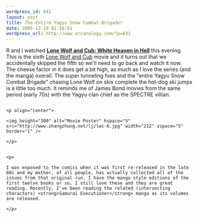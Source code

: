 ```yaml
--- 
wordpress_id: 641
layout: post
title: The Entire Yagyu Snow Combat Brigade!
date: 2005-12-19 01:50:51
wordpress_url: http://www.arcanology.com/?p=641
---
```

<p>
                                                                                                                                                                                                                                                                                                                                                                                                                                                                                                                                                                                                                                                                                                                                                                                  R and I watched <strong><a href="http://www.netflix.com/MovieDisplay?movieid=70000330">Lone Wolf and Cub: White Heaven in Hell</a></strong> this evening. This is the sixth <a href="http://en.wikipedia.org/wiki/Lone_Wolf_and_Cub">Lone Wolf and Cub</a> movie and it turns out that we accidentally skipped the fifth so we'll need to go back and watch it now. The cheese factor in it does get a bit high, as much as I love the series (and the manga) overall. The super tunneling foes and the "entire Yagyu Snow Combat Brigade" chasing Lone Wolf on skis complete the hot-dog ski jumps is a little too much. It reminds me of James Bond movies from the same period (early 70s) with the Yagyu clan chief as the SPECTRE villian.
                                                                                                                                                                                                                                                                                                                                                                                                                                                                                                                                                                                                                                                                                                                                                                                </p>
                                                                                                                                                                                                                                                                                                                                                                                                                                                                                                                                                                                                                                                                                                                                                                                
                                                                                                                                                                                                                                                                                                                                                                                                                                                                                                                                                                                                                                                                                                                                                                                <p align="center">
                                                                                                                                                                                                                                                                                                                                                                                                                                                                                                                                                                                                                                                                                                                                                                                  <img height="300" alt="Movie Poster" hspace="5" src="http://www.zhangzhung.net/lj/lwc-6.jpg" width="212" vspace="5" border="1" />
                                                                                                                                                                                                                                                                                                                                                                                                                                                                                                                                                                                                                                                                                                                                                                                </p>
                                                                                                                                                                                                                                                                                                                                                                                                                                                                                                                                                                                                                                                                                                                                                                                
                                                                                                                                                                                                                                                                                                                                                                                                                                                                                                                                                                                                                                                                                                                                                                                <p>
                                                                                                                                                                                                                                                                                                                                                                                                                                                                                                                                                                                                                                                                                                                                                                                  I was exposed to the comics when it was first re-released in the late 80s and my mother, of all people, has actually collected all of the issues from that original run. I have the manga style editions of the first twelve books or so. I still love these and they are great reading. Recently, I've been reading the related (intersecting characters) <strong>Samurai Executioner</strong> manga as its volumes are released.
                                                                                                                                                                                                                                                                                                                                                                                                                                                                                                                                                                                                                                                                                                                                                                                </p>